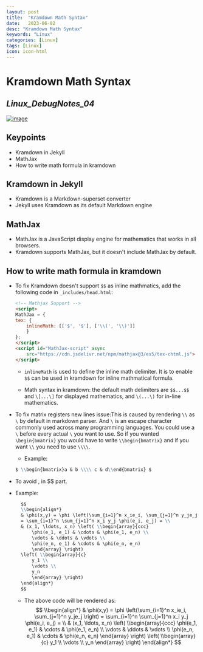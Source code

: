 ```yaml
---
layout: post
title:  "Kramdown Math Syntax"
date:   2023-06-02
desc: "Kramdown Math Syntax"
keywords: "Linux"
categories: [Linux]
tags: [Linux]
icon: icon-html
---
```


# Kramdown Math Syntax
## _Linux_DebugNotes_04_

[![image](https://fossbytes.com/wp-content/uploads/2020/02/Ubuntu-18.04.4-release.jpg)](https://docs.mathjax.org/en/latest/web/start.html)

## Keypoints 
- Kramdown in Jekyll
- MathJax 
- How to write math formula in kramdown

## Kramdown in Jekyll
- Kramdown is a Markdown-superset converter
- Jekyll uses Kramdown as its default Markdown engine


## MathJax
- MathJax is a JavaScript display engine for mathematics that works in all browsers.
- Kramdown supports MathJax, but it doesn't include MathJax by default.

## How to write math formula in kramdown
- To fix Kramdown doesn't support `$$` as inline mathmatics, add the following code in `_includes/head.html`:
    ```html
    <!-- Mathjax Support -->
    <script>
    MathJax = {
    tex: {
        inlineMath: [['$', '$'], ['\\(', '\\)']]
        }
    };
    </script>
    <script id="MathJax-script" async
        src="https://cdn.jsdelivr.net/npm/mathjax@3/es5/tex-chtml.js">
    </script>
    ```
    - `inlineMath` is used to define the inline math delimiter. It is to enable `$$` can be used in kramdown for inline mathmatical formula.

  - Math syntax in kramdown: the default math delimiters are `$$...$$` and `\[...\]` for displayed mathematics, and `\(...\)` for in-line mathematics.
- To fix matrix registers new lines issue:This is caused by rendering `\\` as `\` by default in markdown parser. And `\` is an escape character commonly used across many programming languages. You could use a `\` before every actual `\` you want to use. So if you wanted `\begin{bmatrix}` you would have to write `\\begin{bmatrix}` and if you want `\\` you need to use `\\\\`.
    - Example:
    ```markdown
    $ \\begin{bmatrix}a & b \\\\ c & d\\end{bmatrix} $
    ```
- To avoid , in $$ part.
    
- Example:
  ```markdown
    $$
    \\begin{align*}
    & \phi(x,y) = \phi \left(\sum_{i=1}^n x_ie_i, \sum_{j=1}^n y_je_j \right)
    = \sum_{i=1}^n \sum_{j=1}^n x_i y_j \phi(e_i, e_j) = \\
    & (x_1, \ldots, x_n) \left( \\begin{array}{ccc}
        \phi(e_1, e_1) & \cdots & \phi(e_1, e_n) \\
        \vdots & \ddots & \vdots \\
        \phi(e_n, e_1) & \cdots & \phi(e_n, e_n)
        \end{array} \right)
    \left( \\begin{array}{c}
        y_1 \\
        \vdots \\
        y_n
        \end{array} \right)
    \end{align*}
    $$
    ```
    - The above code will be rendered as:
  $$
    \\begin{align*}
    & \phi(x,y) = \phi \left(\sum_{i=1}^n x_ie_i, \sum_{j=1}^n y_je_j \right)
    = \sum_{i=1}^n \sum_{j=1}^n x_i y_j \phi(e_i, e_j) = \\
    & (x_1, \ldots, x_n) \left( \\begin{array}{ccc}
        \phi(e_1, e_1) & \cdots & \phi(e_1, e_n) \\
        \vdots & \ddots & \vdots \\
        \phi(e_n, e_1) & \cdots & \phi(e_n, e_n)
        \end{array} \right)
    \left( \\begin{array}{c}
        y_1 \\
        \vdots \\
        y_n
        \end{array} \right)
    \end{align*}
    $$
    
